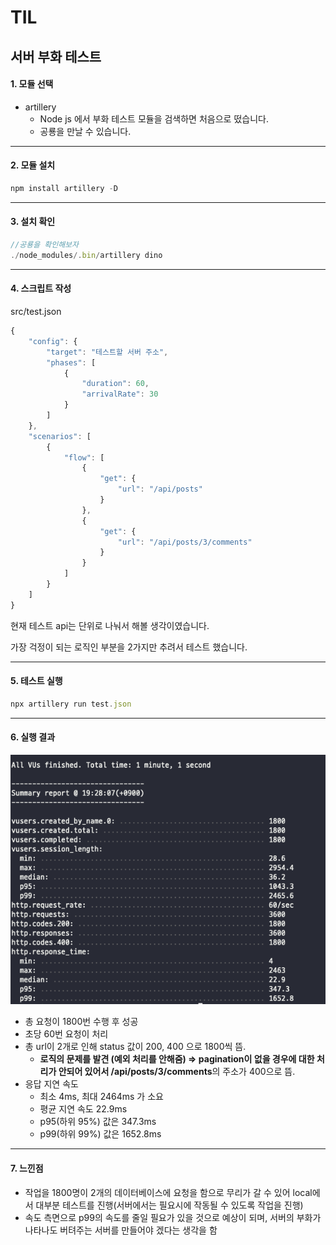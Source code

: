 # TIL

## 서버 부화 테스트

#### 1. 모듈 선택

- artillery
  - Node js 에서 부화 테스트 모듈을 검색하면 처음으로 떴습니다.
  - 공룡을 만날 수 있습니다.

---

#### 2. 모듈 설치

```jsx
npm install artillery -D
```

---

#### 3. 설치 확인

```jsx
//공룡을 확인해보자
./node_modules/.bin/artillery dino
```

---

#### 4. 스크립트 작성

src/test.json

```jsx
{
    "config": {
        "target": "테스트할 서버 주소",
        "phases": [
            {
                "duration": 60,
                "arrivalRate": 30
            }
        ]
    },
    "scenarios": [
        {
            "flow": [
                {
                    "get": {
                        "url": "/api/posts"
                    }
                },
                {
                    "get": {
                        "url": "/api/posts/3/comments"
                    }
                }
            ]
        }
    ]
}
```

현재 테스트 api는 단위로 나눠서 해볼 생각이였습니다.

가장 걱정이 되는 로직인 부분을 2가지만 추려서 테스트 했습니다.

---

#### 5. 테스트 실행

```jsx
npx artillery run test.json
```

---

#### 6. 실행 결과

![test.png](./Artillery_test/test.png)

- 총 요청이 1800번 수행 후 성공
- 초당 60번 요청이 처리
- 총 url이 2개로 인해 status 값이 200, 400 으로 1800씩 뜸.
  - **로직의 문제를 발견 (예외 처리를 안해줌) ⇒ pagination이 없을 경우에 대한 처리가 안되어 있어서
    /api/posts/3/comments**의 주소가 400으로 뜸.
- 응답 지연 속도
  - 최소 4ms, 최대 2464ms 가 소요
  - 평균 지연 속도 22.9ms
  - p95(하위 95%) 값은 347.3ms
  - p99(하위 99%) 값은 1652.8ms

---

#### 7. 느낀점

- 작업을 1800명이 2개의 데이터베이스에 요청을 함으로 무리가 갈 수 있어 local에서 대부분 테스트를 진행(서버에서는 필요시에 작동될 수 있도록 작업을 진행)
- 속도 측면으로 p99의 속도를 줄일 필요가 있을 것으로 예상이 되며, 서버의 부화가 나타나도 버텨주는 서버를 만들어야 겠다는 생각을 함
